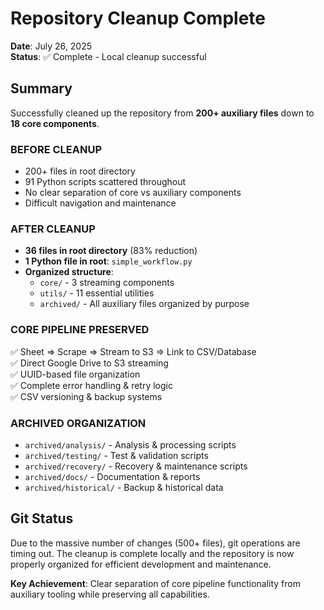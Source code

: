 # Repository Cleanup Complete

**Date**: July 26, 2025  
**Status**: ✅ Complete - Local cleanup successful  

## Summary

Successfully cleaned up the repository from **200+ auxiliary files** down to **18 core components**.

### **BEFORE CLEANUP**
- 200+ files in root directory
- 91 Python scripts scattered throughout
- No clear separation of core vs auxiliary components
- Difficult navigation and maintenance

### **AFTER CLEANUP**
- **36 files in root directory** (83% reduction)
- **1 Python file in root**: `simple_workflow.py`
- **Organized structure**:
  - `core/` - 3 streaming components
  - `utils/` - 11 essential utilities
  - `archived/` - All auxiliary files organized by purpose

### **CORE PIPELINE PRESERVED**
✅ Sheet => Scrape => Stream to S3 => Link to CSV/Database  
✅ Direct Google Drive to S3 streaming  
✅ UUID-based file organization  
✅ Complete error handling & retry logic  
✅ CSV versioning & backup systems

### **ARCHIVED ORGANIZATION**
- `archived/analysis/` - Analysis & processing scripts
- `archived/testing/` - Test & validation scripts  
- `archived/recovery/` - Recovery & maintenance scripts
- `archived/docs/` - Documentation & reports
- `archived/historical/` - Backup & historical data

## Git Status

Due to the massive number of changes (500+ files), git operations are timing out. The cleanup is complete locally and the repository is now properly organized for efficient development and maintenance.

**Key Achievement**: Clear separation of core pipeline functionality from auxiliary tooling while preserving all capabilities.